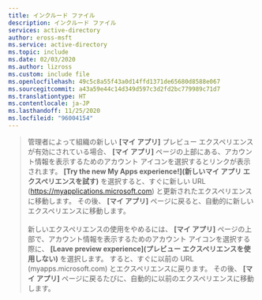 ```yaml
---
title: インクルード ファイル
description: インクルード ファイル
services: active-directory
author: eross-msft
ms.service: active-directory
ms.topic: include
ms.date: 02/03/2020
ms.author: lizross
ms.custom: include file
ms.openlocfilehash: 49c5c8a55f43a0d14ffd1371de65680d8588e067
ms.sourcegitcommit: a43a59e44c14d349d597c3d2fd2bc779989c71d7
ms.translationtype: HT
ms.contentlocale: ja-JP
ms.lasthandoff: 11/25/2020
ms.locfileid: "96004154"
---
```

> 管理者によって組織の新しい **[マイ アプリ]** プレビュー エクスペリエンスが有効にされている場合、 **[マイ アプリ]** ページの上部にある、アカウント情報を表示するためのアカウント アイコンを選択するとリンクが表示されます。 **[Try the new My Apps experience!]\(新しいマイ アプリ エクスペリエンスを試す\)** を選択すると、すぐに新しい URL (https://myapplications.microsoft.com) と更新されたエクスペリエンスに移動します。 その後、 **[マイ アプリ]** ページに戻ると、自動的に新しいエクスペリエンスに移動します。<br><br>新しいエクスペリエンスの使用をやめるには、 **[マイ アプリ]** ページの上部で、アカウント情報を表示するためのアカウント アイコンを選択する際に、 **[Leave preview experience]\(プレビュー エクスペリエンスを使用しない\)** を選択します。 すると、すぐに以前の URL (myapps.microsoft.com) とエクスペリエンスに戻ります。 その後、 **[マイ アプリ]** ページに戻るたびに、自動的に以前のエクスペリエンスに移動します。
